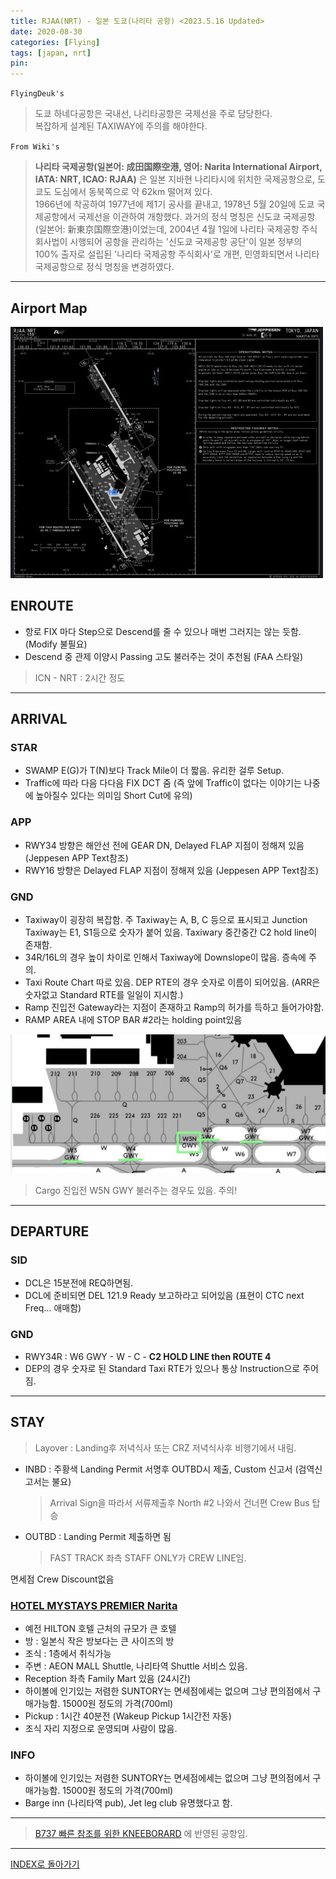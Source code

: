 ```yaml
---
title: RJAA(NRT) - 일본 도쿄(나리타 공항) <2023.5.16 Updated>
date: 2020-08-30
categories: [Flying]
tags: [japan, nrt]
pin:
---
```


`FlyingDeuk's`
>도쿄 하네다공항은 국내선, 나리타공항은 국제선을 주로 담당한다. <br>
복잡하게 설계된 TAXIWAY에 주의를 해야한다.

`From Wiki's`
> **나리타 국제공항(일본어: 成田国際空港, 영어: Narita International Airport, IATA: NRT, ICAO: RJAA)** 은 일본 지바현 나리타시에 위치한 국제공항으로, 도쿄도 도심에서 동북쪽으로 약 62km 떨어져 있다.<br>
1966년에 착공하여 1977년에 제1기 공사를 끝내고, 1978년 5월 20일에 도쿄 국제공항에서 국제선을 이관하여 개항했다. 과거의 정식 명칭은 신도쿄 국제공항(일본어: 新東京国際空港)이었는데, 2004년 4월 1일에 나리타 국제공항 주식회사법이 시행되어 공항을 관리하는 '신도쿄 국제공항 공단'이 일본 정부의 100% 출자로 설립된 '나리타 국제공항 주식회사'로 개편, 민영화되면서 나리타 국제공항으로 정식 명칭을 변경하였다.

---------

## Airport Map
![nrt](/img/flying/airport/nrt_ap.jpg)

## ENROUTE
- 항로 FIX 마다 Step으로 Descend를 줄 수 있으나 매번 그러지는 않는 듯함. (Modify 불필요)
- Descend 중 관제 이양시 Passing 고도 불러주는 것이 추천됨 (FAA 스타일)

> ICN - NRT : 2시간 정도

------

## ARRIVAL
### STAR
- SWAMP E(G)가 T(N)보다 Track Mile이 더 짧음. 유리한 걸루 Setup.
- Traffic에 따라 다음 다다음 FIX DCT 줌 (즉 앞에 Traffic이 없다는 이야기는 나중에 높아질수 있다는 의미임 Short Cut에 유의)

### APP
- RWY34 방향은 해안선 전에 GEAR DN, Delayed FLAP 지점이 정해져 있음 (Jeppesen APP Text참조)
- RWY16 방향은 Delayed FLAP 지점이 정해져 있음 (Jeppesen APP Text참조)

### GND
- Taxiway이 굉장히 복잡함. 주 Taxiway는 A, B, C 등으로 표시되고 Junction Taxiway는 E1, S1등으로 숫자가 붙어 있음. Taxiwary 중간중간 C2 hold line이 존재함.  
- 34R/16L의 경우 높이 차이로 인해서 Taxiway에 Downslope이 많음. 증속에 주의.
- Taxi Route Chart 따로 있음. DEP RTE의 경우 숫자로 이름이 되어있음. (ARR은 숫자없고 Standard RTE를 일일이 지시함.)
- Ramp 진입전 Gateway라는 지점이 존재하고 Ramp의 허가를 득하고 들어가야함.
- RAMP AREA 내에 STOP BAR #2라는 holding point있음

![nrt](/img/flying/airport/nrtinfo.jpg)
> Cargo 진입전 W5N GWY 불러주는 경우도 있음. 주의!

--------

## DEPARTURE
### SID
- DCL은 15분전에 REQ하면됨. 
- DCL에 준비되면 DEL 121.9 Ready 보고하라고 되어있음 (표현이 CTC next Freq... 애매함)

### GND
- RWY34R : W6 GWY - W - C - **C2 HOLD LINE then ROUTE 4**
- DEP의 경우 숫자로 된 Standard Taxi RTE가 있으나 통상 Instruction으로 주어짐. 

------

## STAY
> Layover : Landing후 저녁식사 또는 CRZ 저녁식사후 비행기에서 내림. 

- INBD : 주황색 Landing Permit 서명후 OUTBD시 제출, Custom 신고서 (검역신고서는 불요)
    > Arrival Sign을 따라서 서류제출후 North #2 나와서 건너편 Crew Bus 탑승
- OUTBD : Landing Permit 제출하면 됨
    > FAST TRACK 좌측 STAFF ONLY가 CREW LINE임. 

면세점 Crew Discount없음


### [HOTEL MYSTAYS PREMIER Narita](https://goo.gl/maps/Jq2JfVSrJFrjgXmq6?coh=178571&entry=tt)
- 예전 HILTON 호텔 근처의 규모가 큰 호텔
- 방 : 일본식 작은 방보다는 큰 사이즈의 방
- 조식 : 1층에서 취식가능 
- 주변 : AEON MALL Shuttle, 나리타역 Shuttle 서비스 있음.
- Reception 좌측 Family Mart 있음 (24시간)
- 하이볼에 인기있는 저렴한 SUNTORY는 면세점에세는 없으며 그냥 편의점에서 구매가능함. 15000원 정도의 가격(700ml)
- Pickup : 1시간 40분전 (Wakeup Pickup 1시간전 자동)
- 조식 자리 지정으로 운영되며 사람이 많음. 

### INFO
- 하이볼에 인기있는 저렴한 SUNTORY는 면세점에세는 없으며 그냥 편의점에서 구매가능함. 15000원 정도의 가격(700ml)
- Barge inn (나리타역 pub), Jet leg club 유명했다고 함.

----

> [B737 빠른 참조를 위한 KNEEBORARD](/posts/B737-kneeboard/) 에 반영된 공항임. 

----

[INDEX로 돌아가기](/posts/KoreaJapanChina/)
